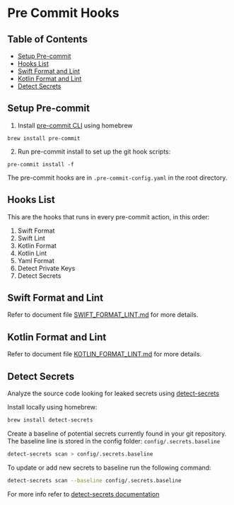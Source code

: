 # Pre Commit Hooks

Table of Contents
-----------------

- [Setup Pre-commit](#setup-pre-commit)
- [Hooks List](#hooks-list)
- [Swift Format and Lint](#swift-format-and-lint)
- [Kotlin Format and Lint](#kotlin-format-and-lint)
- [Detect Secrets](#detect-secrets)

## Setup Pre-commit

1. Install [pre-commit CLI](https://pre-commit.com/#install) using homebrew

```shell
brew install pre-commit
```

2. Run pre-commit install to set up the git hook scripts:

```shell
pre-commit install -f
```

The pre-commit hooks are in `.pre-commit-config.yaml` in the root directory.

## Hooks List

This are the hooks that runs in every pre-commit action, in this order:

1. Swift Format
2. Swift Lint
3. Kotlin Format
4. Kotlin Lint
5. Yaml Format
6. Detect Private Keys
7. Detect Secrets

## Swift Format and Lint

Refer to document file [SWIFT_FORMAT_LINT.md](SWIFT_FORMAT_LINT.md) for more details.

## Kotlin Format and Lint

Refer to document file [KOTLIN_FORMAT_LINT.md](KOTLIN_FORMAT_LINT.md) for more details.

## Detect Secrets

Analyze the source code looking for leaked secrets using [detect-secrets](https://github.com/Yelp/detect-secrets)

Install locally using homebrew:

```bash
brew install detect-secrets
```

Create a baseline of potential secrets currently found in your git repository.
The baseline line is stored in the config folder: `config/.secrets.baseline`

```bash
detect-secrets scan > config/.secrets.baseline
```

To update or add new secrets to baseline run the following command:

```bash
detect-secrets scan --baseline config/.secrets.baseline
```

For more info refer to [detect-secrets documentation](https://github.com/Yelp/detect-secrets)
